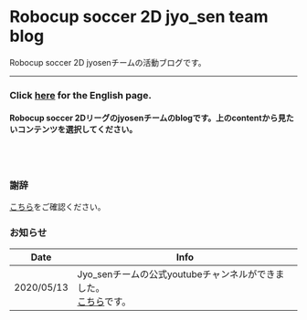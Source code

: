 # Robocup soccer 2D jyo_sen team blog
Robocup soccer 2D jyosenチームの活動ブログです。

------

### Click [here](https://kumitatepazuru.github.io/jyo_sen/en/#!index.md) for the English page.
#### Robocup soccer 2Dリーグのjyosenチームのblogです。上のcontentから見たいコンテンツを選択してください。
<br><br>

### 謝辞

[こちら](https://kumitatepazuru.github.io/#!index.md)をご確認ください。

### お知らせ

| Date       | Info                                                         |
| ---------- | ------------------------------------------------------------ |
| 2020/05/13 | Jyo_senチームの公式youtubeチャンネルができました。<br>[こちら](https://www.youtube.com/channel/UCZN5FOYksJbm82yg1iaTkoQ)です。 |


